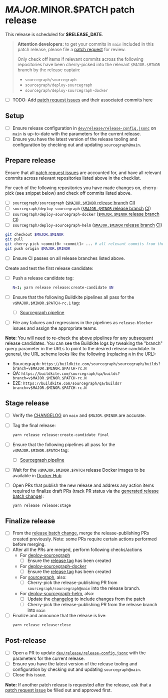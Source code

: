 <!--
DO NOT COPY THIS ISSUE TEMPLATE MANUALLY. Use `yarn release tracking:issues` in the `sourcegraph/sourcegraph` repository.

Arguments:
- $MAJOR
- $MINOR
- $PATCH
- $RELEASE_DATE
- $ONE_WORKING_DAY_AFTER_RELEASE
-->

# $MAJOR.$MINOR.$PATCH patch release

This release is scheduled for **$RELEASE_DATE**.

> **Attention developers:** to get your commits in `main` included in this patch release, please file a [patch request](https://github.com/sourcegraph/sourcegraph/issues/new?assignees=&labels=team%2Fdistribution&template=request_patch_release.md&title=$MAJOR.$MINOR.$PATCH%3A+) for review.
>
> Only check off items if relevant commits across the following repositories have been cherry-picked into the relevant `$MAJOR.$MINOR` branch by the release captain:
>
> - `sourcegraph/sourcegraph`
> - `sourcegraph/deploy-sourcegraph`
> - `sourcegraph/deploy-sourcegraph-docker`

- [ ] TODO: Add [patch request issues](https://github.com/sourcegraph/sourcegraph/issues?q=is%3Aissue+is%3Aopen+sort%3Aupdated-desc+label%3Apatch-release-request) and their associated commits here

## Setup

<!-- Keep in sync with release_issue_template's "Setup" section -->

- [ ] Ensure release configuration in [`dev/release/release-config.jsonc`](https://sourcegraph.com/github.com/sourcegraph/sourcegraph/-/blob/dev/release/release-config.jsonc) on `main` is up-to-date with the parameters for the current release.
- [ ] Ensure you have the latest version of the release tooling and configuration by checking out and updating `sourcegraph@main`.

## Prepare release

Ensure that all [patch request issues](https://github.com/sourcegraph/sourcegraph/issues?q=is%3Aissue+is%3Aopen+sort%3Aupdated-desc+label%3Apatch-release-request) are accounted for, and have all relevant commits across relevant repositories listed above in the checklist.

For each of the following repositories you have made changes on, cherry-pick (see snippet below) and check off commits listed above.

- [ ] `sourcegraph/sourcegraph` ([`$MAJOR.$MINOR` release branch](https://github.com/sourcegraph/sourcegraph/tree/$MAJOR.$MINOR) [CI](https://buildkite.com/sourcegraph/sourcegraph/builds?branch=$MAJOR.$MINOR))
- [ ] `sourcegraph/deploy-sourcegraph` ([`$MAJOR.$MINOR` release branch](https://github.com/sourcegraph/deploy-sourcegraph/tree/$MAJOR.$MINOR) [CI](https://buildkite.com/sourcegraph/deploy-sourcegraph/builds?branch=$MAJOR.$MINOR))
- [ ] `sourcegraph/deploy-sourcegraph-docker` ([`$MAJOR.$MINOR` release branch](https://github.com/sourcegraph/deploy-sourcegraph-docker/tree/$MAJOR.$MINOR) [CI](https://buildkite.com/sourcegraph/deploy-sourcegraph-docker/builds?branch=$MAJOR.$MINOR))
- [ ] `sourcegraph/deploy-sourcegraph-helm` ([`$MAJOR.$MINOR` release branch](https://github.com/sourcegraph/deploy-sourcegraph-helm/tree/release/$MAJOR.$MINOR) [CI](https://buildkite.com/sourcegraph/deploy-sourcegraph-helm/builds?branch=$MAJOR.$MINOR))

```sh
git checkout $MAJOR.$MINOR
git pull
git cherry-pick <commit0> <commit1> ... # all relevant commits from the default branch
git push origin $MAJOR.$MINOR
```

- [ ] Ensure CI passes on all release branches listed above.

Create and test the first release candidate:

- [ ] Push a release candidate tag:
  ```sh
  N=1; yarn release release:create-candidate $N
  ```
- [ ] Ensure that the following Buildkite pipelines all pass for the `v$MAJOR.$MINOR.$PATCH-rc.1` tag:

  - [ ] [Sourcegraph pipeline](https://buildkite.com/sourcegraph/sourcegraph/builds?branch=v$MAJOR.$MINOR.$PATCH-rc.1)

- [ ] File any failures and regressions in the pipelines as `release-blocker` issues and assign the appropriate teams.

**Note**: You will need to re-check the above pipelines for any subsequent release candidates. You can see the Buildkite logs by tweaking the "branch" query parameter in the URLs to point to the desired release candidate. In general, the URL scheme looks like the following (replacing `N` in the URL):

- Sourcegraph: `https://buildkite.com/sourcegraph/sourcegraph/builds?branch=v$MAJOR.$MINOR.$PATCH-rc.N`
- QA: `https://buildkite.com/sourcegraph/qa/builds?branch=v$MAJOR.$MINOR.$PATCH-rc.N`
- E2E: `https://buildkite.com/sourcegraph/qa/builds?branch=v$MAJOR.$MINOR.$PATCH-rc.N`

## Stage release

<!-- Keep in sync with release_issue_template's "Stage release" section -->

- [ ] Verify the [CHANGELOG](https://github.com/sourcegraph/sourcegraph/blob/main/CHANGELOG.md) on `main` and `$MAJOR.$MINOR` are accurate.
- [ ] Tag the final release:
  ```sh
  yarn release release:create-candidate final
  ```
- [ ] Ensure that the following pipelines all pass for the `v$MAJOR.$MINOR.$PATCH` tag:

  - [ ] [Sourcegraph pipeline](https://buildkite.com/sourcegraph/sourcegraph/builds?branch=v$MAJOR.$MINOR.$PATCH)

- [ ] Wait for the `v$MAJOR.$MINOR.$PATCH` release Docker images to be available in [Docker Hub](https://hub.docker.com/r/sourcegraph/server/tags)
- [ ] Open PRs that publish the new release and address any action items required to finalize draft PRs (track PR status via the [generated release batch change](https://k8s.sgdev.org/organizations/sourcegraph/batch-changes)):
  ```sh
  yarn release release:stage
  ```

## Finalize release

<!-- Keep in sync with release_issue_template's "Finalize release" section, except no blog post -->

- [ ] From the [release batch change](https://k8s.sgdev.org/organizations/sourcegraph/batch-changes), merge the release-publishing PRs created previously. Note: some PRs require certain actions performed before merging.
- [ ] After all the PRs are merged, perform following checks/actions
  - For [deploy-sourcegraph](https://github.com/sourcegraph/deploy-sourcegraph)
    - [ ] Ensure the [release tag](https://github.com/sourcegraph/deploy-sourcegraph/tags) has been created
  - For [deploy-sourcegraph-docker](https://github.com/sourcegraph/deploy-sourcegraph-docker)
    - [ ] Ensure the [release tag](https://github.com/sourcegraph/deploy-sourcegraph-docker/tags) has been created
  - For [sourcegraph](https://github.com/sourcegraph/sourcegraph), also:
    - [ ] Cherry-pick the release-publishing PR from `sourcegraph/sourcegraph@main` into the release branch.
  - For [deploy-sourcegraph-helm](https://github.com/sourcegraph/deploy-sourcegraph-helm), also:
    - [ ] Update the [changelog](https://github.com/sourcegraph/deploy-sourcegraph-helm/blob/main/charts/sourcegraph/CHANGELOG.md) to include changes from the patch
    - [ ] Cherry-pick the release-publishing PR from the release branch into `main`
- [ ] Finalize and announce that the release is live:
  ```sh
  yarn release release:close
  ```

## Post-release

- [ ] Open a PR to update [`dev/release/release-config.jsonc`](https://github.com/sourcegraph/sourcegraph/edit/main/dev/release/release-config.jsonc) with the parameters for the current release.
- [ ] Ensure you have the latest version of the release tooling and configuration by checking out and updating `sourcegraph@main`.
- [ ] Close this issue.

**Note:** If another patch release is requested after the release, ask that a [patch request issue](https://github.com/sourcegraph/sourcegraph/issues/new?assignees=&labels=team%2Fdistribution&template=request_patch_release.md) be filled out and approved first.
